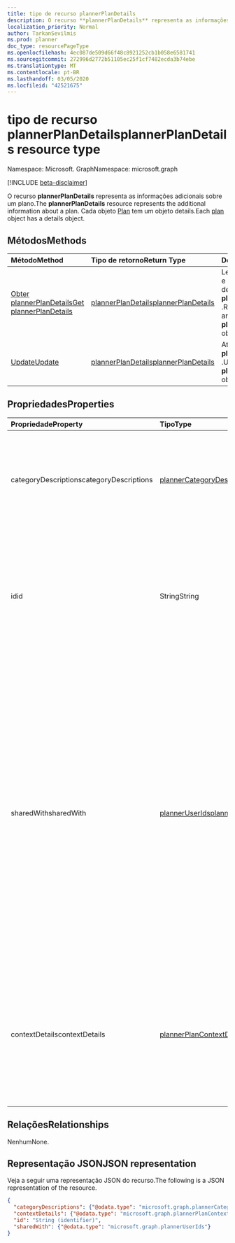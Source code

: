 ```yaml
---
title: tipo de recurso plannerPlanDetails
description: O recurso **plannerPlanDetails** representa as informações adicionais sobre um plano. Cada objeto Plan tem um objeto details.
localization_priority: Normal
author: TarkanSevilmis
ms.prod: planner
doc_type: resourcePageType
ms.openlocfilehash: 4ec087de509d66f48c8921252cb1b058e6581741
ms.sourcegitcommit: 272996d2772b51105ec25f1cf7482ecda3b74ebe
ms.translationtype: MT
ms.contentlocale: pt-BR
ms.lasthandoff: 03/05/2020
ms.locfileid: "42521675"
---
```

# <a name="plannerplandetails-resource-type"></a><span data-ttu-id="04051-104">tipo de recurso plannerPlanDetails</span><span class="sxs-lookup"><span data-stu-id="04051-104">plannerPlanDetails resource type</span></span>

<span data-ttu-id="04051-105">Namespace: Microsoft. Graph</span><span class="sxs-lookup"><span data-stu-id="04051-105">Namespace: microsoft.graph</span></span>

[!INCLUDE [beta-disclaimer](../../includes/beta-disclaimer.md)]

<span data-ttu-id="04051-106">O recurso **plannerPlanDetails** representa as informações adicionais sobre um plano.</span><span class="sxs-lookup"><span data-stu-id="04051-106">The **plannerPlanDetails** resource represents the additional information about a plan.</span></span> <span data-ttu-id="04051-107">Cada objeto [Plan](plannerplan.md) tem um objeto details.</span><span class="sxs-lookup"><span data-stu-id="04051-107">Each [plan](plannerplan.md) object has a details object.</span></span>


## <a name="methods"></a><span data-ttu-id="04051-108">Métodos</span><span class="sxs-lookup"><span data-stu-id="04051-108">Methods</span></span>

| <span data-ttu-id="04051-109">Método</span><span class="sxs-lookup"><span data-stu-id="04051-109">Method</span></span>           | <span data-ttu-id="04051-110">Tipo de retorno</span><span class="sxs-lookup"><span data-stu-id="04051-110">Return Type</span></span>    |<span data-ttu-id="04051-111">Descrição</span><span class="sxs-lookup"><span data-stu-id="04051-111">Description</span></span>|
|:---------------|:--------|:----------|
|[<span data-ttu-id="04051-112">Obter plannerPlanDetails</span><span class="sxs-lookup"><span data-stu-id="04051-112">Get plannerPlanDetails</span></span>](../api/plannerplandetails-get.md) | [<span data-ttu-id="04051-113">plannerPlanDetails</span><span class="sxs-lookup"><span data-stu-id="04051-113">plannerPlanDetails</span></span>](plannerplandetails.md) |<span data-ttu-id="04051-114">Leia as propriedades e os relacionamentos de um objeto **plannerPlanDetails** .</span><span class="sxs-lookup"><span data-stu-id="04051-114">Read the properties and relationships of a **plannerPlanDetails** object.</span></span>|
|[<span data-ttu-id="04051-115">Update</span><span class="sxs-lookup"><span data-stu-id="04051-115">Update</span></span>](../api/plannerplandetails-update.md) | [<span data-ttu-id="04051-116">plannerPlanDetails</span><span class="sxs-lookup"><span data-stu-id="04051-116">plannerPlanDetails</span></span>](plannerplandetails.md)    |<span data-ttu-id="04051-117">Atualizar um objeto **plannerPlanDetails** .</span><span class="sxs-lookup"><span data-stu-id="04051-117">Update a **plannerPlanDetails** object.</span></span> |

## <a name="properties"></a><span data-ttu-id="04051-118">Propriedades</span><span class="sxs-lookup"><span data-stu-id="04051-118">Properties</span></span>
| <span data-ttu-id="04051-119">Propriedade</span><span class="sxs-lookup"><span data-stu-id="04051-119">Property</span></span>     | <span data-ttu-id="04051-120">Tipo</span><span class="sxs-lookup"><span data-stu-id="04051-120">Type</span></span>   |<span data-ttu-id="04051-121">Descrição</span><span class="sxs-lookup"><span data-stu-id="04051-121">Description</span></span>|
|:---------------|:--------|:----------|
|<span data-ttu-id="04051-122">categoryDescriptions</span><span class="sxs-lookup"><span data-stu-id="04051-122">categoryDescriptions</span></span>|[<span data-ttu-id="04051-123">plannerCategoryDescriptions</span><span class="sxs-lookup"><span data-stu-id="04051-123">plannerCategoryDescriptions</span></span>](plannercategorydescriptions.md)|<span data-ttu-id="04051-124">Um objeto que especifica as descrições das seis categorias que podem ser associadas a tarefas no plano</span><span class="sxs-lookup"><span data-stu-id="04051-124">An object that specifies the descriptions of the six categories that can be associated with tasks in the plan</span></span>|
|<span data-ttu-id="04051-125">id</span><span class="sxs-lookup"><span data-stu-id="04051-125">id</span></span>|<span data-ttu-id="04051-126">String</span><span class="sxs-lookup"><span data-stu-id="04051-126">String</span></span>| <span data-ttu-id="04051-127">Somente leitura.</span><span class="sxs-lookup"><span data-stu-id="04051-127">Read-only.</span></span> <span data-ttu-id="04051-128">A identificação do plano de detalhes.</span><span class="sxs-lookup"><span data-stu-id="04051-128">The ID of the plan details.</span></span> <span data-ttu-id="04051-129">Tem 28 caracteres e diferencia maiúsculas de minúsculas.</span><span class="sxs-lookup"><span data-stu-id="04051-129">It is 28 characters long and case-sensitive.</span></span> <span data-ttu-id="04051-130">[Formatar validação](tasks-identifiers-disclaimer.md) é feito no serviço.</span><span class="sxs-lookup"><span data-stu-id="04051-130">[Format validation](tasks-identifiers-disclaimer.md) is done on the service.</span></span>|
|<span data-ttu-id="04051-131">sharedWith</span><span class="sxs-lookup"><span data-stu-id="04051-131">sharedWith</span></span>|[<span data-ttu-id="04051-132">plannerUserIds</span><span class="sxs-lookup"><span data-stu-id="04051-132">plannerUserIds</span></span>](planneruserids.md)|<span data-ttu-id="04051-133">O conjunto de IDs de usuário com o qual esse plano é compartilhado.</span><span class="sxs-lookup"><span data-stu-id="04051-133">The set of user IDs that this plan is shared with.</span></span> <span data-ttu-id="04051-134">Se você estiver usando grupos do Office 365, use a API de grupos para gerenciar a associação de grupo para compartilhar o plano [do grupo](group.md) .</span><span class="sxs-lookup"><span data-stu-id="04051-134">If you are using Office 365 Groups, use the groups API to manage group membership to share the [group's](group.md) plan.</span></span> <span data-ttu-id="04051-135">Você também pode adicionar membros existentes do grupo a essa coleção, embora não seja necessário para que eles acessem o plano de Propriedade do grupo.</span><span class="sxs-lookup"><span data-stu-id="04051-135">You can also add existing members of the group to this collection, although it is not required in order for them to access the plan owned by the group.</span></span> |
|<span data-ttu-id="04051-136">contextDetails</span><span class="sxs-lookup"><span data-stu-id="04051-136">contextDetails</span></span>|[<span data-ttu-id="04051-137">plannerPlanContextDetailsCollection</span><span class="sxs-lookup"><span data-stu-id="04051-137">plannerPlanContextDetailsCollection</span></span>](plannerplancontextdetailscollection.md)|<span data-ttu-id="04051-138">Somente leitura.</span><span class="sxs-lookup"><span data-stu-id="04051-138">Read-only.</span></span> <span data-ttu-id="04051-139">Uma coleção de informações adicionais associadas às entradas [plannerPlanContext](plannerplancontext.md) definidas para o contêiner [plannerPlan](plannerplan.md) .</span><span class="sxs-lookup"><span data-stu-id="04051-139">A collection of additional information associated with [plannerPlanContext](plannerplancontext.md) entries that are defined for the [plannerPlan](plannerplan.md) container.</span></span> |

## <a name="relationships"></a><span data-ttu-id="04051-140">Relações</span><span class="sxs-lookup"><span data-stu-id="04051-140">Relationships</span></span>
<span data-ttu-id="04051-141">Nenhum</span><span class="sxs-lookup"><span data-stu-id="04051-141">None.</span></span>


## <a name="json-representation"></a><span data-ttu-id="04051-142">Representação JSON</span><span class="sxs-lookup"><span data-stu-id="04051-142">JSON representation</span></span>
<span data-ttu-id="04051-143">Veja a seguir uma representação JSON do recurso.</span><span class="sxs-lookup"><span data-stu-id="04051-143">The following is a JSON representation of the resource.</span></span>

<!-- {
  "blockType": "resource",
  "optionalProperties": [

  ],
  "@odata.type": "microsoft.graph.plannerPlanDetails"
}-->

```json
{
  "categoryDescriptions": {"@odata.type": "microsoft.graph.plannerCategoryDescriptions"},
  "contextDetails": {"@odata.type": "microsoft.graph.plannerPlanContextDetailsCollection"},
  "id": "String (identifier)",
  "sharedWith": {"@odata.type": "microsoft.graph.plannerUserIds"}
}

```

<!-- uuid: 8fcb5dbc-d5aa-4681-8e31-b001d5168d79
2015-10-25 14:57:30 UTC -->
<!--
{
  "type": "#page.annotation",
  "description": "plannerPlanDetails resource",
  "keywords": "",
  "section": "documentation",
  "tocPath": "",
  "suppressions": []
}
-->
